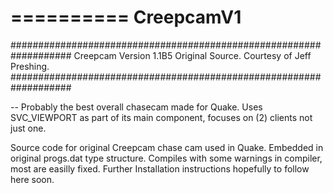 
==========
CreepcamV1
==========

###################################################################
Creepcam Version 1.1B5 Original Source. Courtesy of Jeff Preshing.
###################################################################

-- Probably the best overall chasecam made for Quake. Uses SVC_VIEWPORT as part of its main 
   component, focuses on (2) clients not just one.
   
   
Source code for original Creepcam chase cam used in Quake. Embedded in original progs.dat type structure.
Compiles with some warnings in compiler, most are easilly fixed. Further Installation instructions hopefully to follow here soon.
